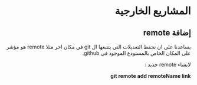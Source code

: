 <div dir=rtl>

# المشاريع الخارجية
## إضافة remote
يساعدنا على ان نحفظ التعديلات التي يتتبعها ال git في مكان اخر مثلا remote هو مؤشر على المكان الخاص بالمستودع الموجود في github. 

لانشاء remote جديد :

**git remote add remoteName link**
</div>